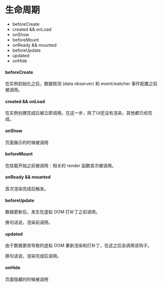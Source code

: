# 生命周期

* beforeCreate
* created && onLoad
* onShow
* beforeMount
* onReady && mounted
* beforeUpdate
* updated
* onHide

#### beforeCreate

在实例初始化之后，数据观测 (data observer) 和 event/watcher 事件配置之前被调用。

#### created && onLoad

在实例创建完成后被立即调用。在这一步，除了UI还没有渲染，其他都已经完成。

#### onShow

页面展示的时候被调用

#### beforeMount

在挂载开始之前被调用：相关的 render 函数首次被调用。

#### onReady && mounted

首次渲染完成后触发。

#### beforeUpdate

数据更新后，发生在虚拟 DOM 打补丁之前调用。

换句话说，渲染前调用。

#### updated

由于数据更改导致的虚拟 DOM 重新渲染和打补丁，在这之后会调用该钩子。

换句话说，渲染完成后调用。

#### onHide

页面隐藏的时候被调用
